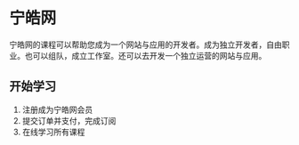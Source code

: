 # 宁皓网

宁皓网的课程可以帮助您成为一个网站与应用的开发者。成为独立开发者，自由职业。也可以组队，成立工作室。还可以去开发一个独立运营的网站与应用。

## 开始学习

1. 注册成为宁皓网会员
2. 提交订单并支付，完成订阅
3. 在线学习所有课程



